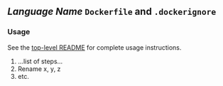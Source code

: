 ## *Language Name* `Dockerfile` and `.dockerignore`

### Usage

See the [top-level README](../../README.md) for complete usage instructions.

1. ...list of steps...
1. Rename x, y, z
1. etc.

<!-- Don't forget to add new languages to the top-level readme, under "Supported Languages"  -->